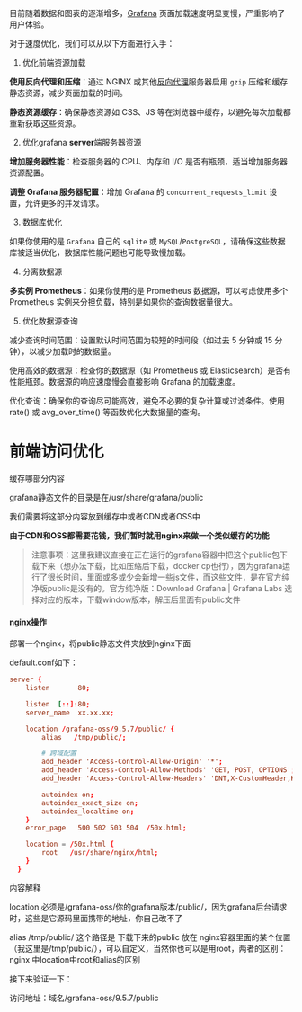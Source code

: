 目前随着数据和图表的逐渐增多，[Grafana](https://so.csdn.net/so/search?q=Grafana&spm=1001.2101.3001.7020) 页面加载速度明显变慢，严重影响了用户体验。

对于速度优化，我们可以从以下方面进行入手：

1. 优化前端资源加载

**使用反向代理和压缩**：通过 NGINX 或其他[反向代理](https://so.csdn.net/so/search?q=%E5%8F%8D%E5%90%91%E4%BB%A3%E7%90%86&spm=1001.2101.3001.7020)服务器启用 `gzip` 压缩和缓存静态资源，减少页面加载的时间。

**静态资源缓存**：确保静态资源如 CSS、JS 等在浏览器中缓存，以避免每次加载都重新获取这些资源。

2. 优化grafana **server**端服务器资源

**增加服务器性能**：检查服务器的 CPU、内存和 I/O 是否有瓶颈，适当增加服务器资源配置。

**调整 Grafana 服务器配置**：增加 Grafana 的 `concurrent_requests_limit` 设置，允许更多的并发请求。

3. 数据库优化

如果你使用的是 `Grafana` 自己的 `sqlite` 或 `MySQL`/`PostgreSQL`，请确保这些数据库被适当优化，数据库性能问题也可能导致慢加载。

4. 分离数据源

**多实例 Prometheus**：如果你使用的是 Prometheus 数据源，可以考虑使用多个 Prometheus 实例来分担负载，特别是如果你的查询数据量很大。

5. 优化数据源查询

减少查询时间范围：设置默认时间范围为较短的时间段（如过去 5 分钟或 15 分钟），以减少加载时的数据量。

使用高效的数据源：检查你的数据源（如 Prometheus 或 Elasticsearch）是否有性能瓶颈。数据源的响应速度慢会直接影响 Grafana 的加载速度。

优化查询：确保你的查询尽可能高效，避免不必要的复杂计算或过滤条件。使用 rate() 或 avg_over_time() 等函数优化大数据量的查询。

# 前端访问优化

缓存哪部分内容

grafana静态文件的目录是在/usr/share/grafana/public

我们需要将这部分内容放到缓存中或者CDN或者OSS中

**由于CDN和OSS都需要花钱，我们暂时就用nginx来做一个类似缓存的功能**

> 注意事项：这里我建议直接在正在运行的grafana容器中把这个public包下载下来（想办法下载，比如压缩后下载，docker cp也行），因为grafana运行了很长时间，里面或多或少会新增一些js文件，而这些文件，是在官方纯净版public是没有的。官方纯净版：Download Grafana | Grafana Labs 选择对应的版本，下载window版本，解压后里面有public文件

#### nginx操作

部署一个nginx，将public静态文件夹放到nginx下面

default.conf如下：

```conf
server {
    listen       80;

    listen  [::]:80;
    server_name  xx.xx.xx;

    location /grafana-oss/9.5.7/public/ {
        alias   /tmp/public/;

        # 跨域配置
        add_header 'Access-Control-Allow-Origin' '*';
        add_header 'Access-Control-Allow-Methods' 'GET, POST, OPTIONS';
        add_header 'Access-Control-Allow-Headers' 'DNT,X-CustomHeader,Keep-Alive,User-Agent,X-Requested-With,If-Modified-Since,Cache-Control,Content-Type,Authorization';

        autoindex on;
        autoindex_exact_size on;
        autoindex_localtime on;
    }
    error_page   500 502 503 504  /50x.html;

    location = /50x.html {
        root   /usr/share/nginx/html;
    }
  }


```

内容解释

location 必须是/grafana-oss/你的grafana版本/public/，因为grafana后台请求时，这些是它源码里面携带的地址，你自己改不了

alias /tmp/public/ 这个路径是 下载下来的public 放在 nginx容器里面的某个位置（我这里是/tmp/public/），可以自定义，当然你也可以是用root，两者的区别：nginx 中location中root和alias的区别


接下来验证一下：

访问地址：域名/grafana-oss/9.5.7/public
